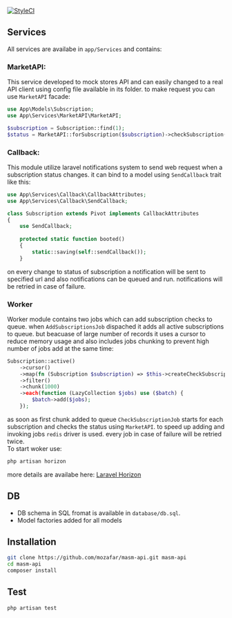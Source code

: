 [![StyleCI](https://github.styleci.io/repos/379903317/shield?branch=develop)](https://github.styleci.io/repos/379903317?branch=develop)
## Services
All services are availabe in `app/Services` and contains:
### MarketAPI:
This service developed to mock stores API and can easily changed to a real API client using config file available in its folder. to make request you can use `MarketAPI` facade:
```php
use App\Models\Subscription;
use App\Services\MarketAPI\MarketAPI;

$subscription = Subscription::find(1);
$status = MarketAPI::forSubscription($subscription)->checkSubscription();
```
### Callback:
This module utilize laravel notifications system to send web request when a subscription status changes. it can bind to a model using `SendCallback` trait like this:
```php
use App\Services\Callback\CallbackAttributes;
use App\Services\Callback\SendCallback;

class Subscription extends Pivot implements CallbackAttributes
{
    use SendCallback;
    
    protected static function booted()
    {
        static::saving(self::sendCallback());
    }
``` 
on every change to status of subscription a notification will be sent to specified url and also notifications can be queued and run. notifications will be retried in case of failure.

### Worker
Worker module contains two jobs which can add subscription checks to queue. when `AddSubscriptionsJob` dispached it adds all active subscriptions to queue. but beacuase of large number of records it uses a cursor to reduce memory usage and also includes jobs chunking to prevent high number of jobs add at the same time:
```php
Subscription::active()
    ->cursor()
    ->map(fn (Subscription $subscription) => $this->createCheckSubscriptionJob($subscription))
    ->filter()
    ->chunk(1000)
    ->each(function (LazyCollection $jobs) use ($batch) {
        $batch->add($jobs);
    });
```
as soon as first chunk added to queue `CheckSubscriptionJob` starts for each subscription and checks the status using ‍`MarketAPI`. to speed up adding and invoking jobs `redis` driver is used. every job in case of failure will be retried twice.  
To start woker use:
```sh
php artisan horizon
```
more details are availabe here:
[Laravel Horizon](https://laravel.com/docs/8.x/horizon#running-horizon)
## DB
- DB schema in SQL fromat is available in `database/db.sql`.
- Model factories added for all models
## Installation

```sh
git clone https://github.com/mozafar/masm-api.git masm-api
cd masm-api
composer install
```

## Test
```sh
php artisan test
```
